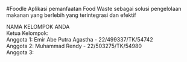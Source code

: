 #Foodle 
Aplikasi pemanfaatan Food Waste sebagai solusi pengelolaan makanan yang berlebih yang terintegrasi dan efektif

NAMA KELOMPOK ANDA  
Ketua Kelompok:  
Anggota 1:  Emir Abe Putra Agastha  - 22/499337/TK/54742  
Anggota 2:  Muhammad Rendy          - 22/503275/TK/54980  
Anggota 3:  
